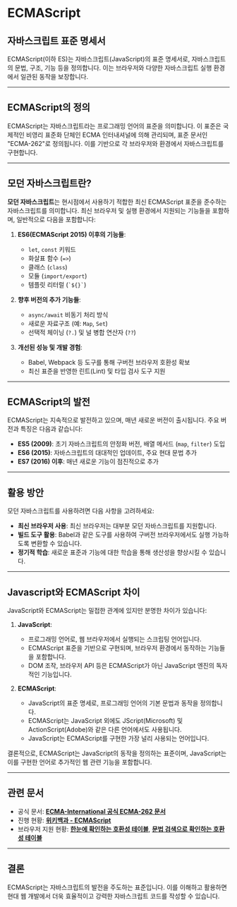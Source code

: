 # ECMAScript

## 자바스크립트 표준 명세서

ECMAScript(이하 ES)는 자바스크립트(JavaScript)의 표준 명세서로, 자바스크립트의 문법, 구조, 기능 등을 정의합니다. 이는 브라우저와 다양한 자바스크립트 실행 환경에서 일관된 동작을 보장합니다.

---

## ECMAScript의 정의

ECMAScript는 자바스크립트라는 프로그래밍 언어의 표준을 의미합니다. 이 표준은 국제적인 비영리 표준화 단체인 ECMA 인터내셔널에 의해 관리되며, 표준 문서인 "ECMA-262"로 정의됩니다. 이를 기반으로 각 브라우저와 환경에서 자바스크립트를 구현합니다.

---

## 모던 자바스크립트란?

**모던 자바스크립트**는 현시점에서 사용하기 적합한 최신 ECMAScript 표준을 준수하는 자바스크립트를 의미합니다. 최신 브라우저 및 실행 환경에서 지원되는 기능들을 포함하며, 일반적으로 다음을 포함합니다:

1. **ES6(ECMAScript 2015) 이후의 기능들**:
   - `let`, `const` 키워드
   - 화살표 함수 (`=>`)
   - 클래스 (`class`)
   - 모듈 (`import/export`)
   - 템플릿 리터럴 (`` `${}` ``)

2. **향후 버전의 추가 기능들**:
   - `async/await` 비동기 처리 방식
   - 새로운 자료구조 (예: `Map`, `Set`)
   - 선택적 체이닝 (`?.`) 및 널 병합 연산자 (`??`)
   
3. **개선된 성능 및 개발 경험**:
   - Babel, Webpack 등 도구를 통해 구버전 브라우저 호환성 확보
   - 최신 표준을 반영한 린트(Lint) 및 타입 검사 도구 지원

---

## ECMAScript의 발전

ECMAScript는 지속적으로 발전하고 있으며, 매년 새로운 버전이 출시됩니다. 주요 버전과 특징은 다음과 같습니다:

- **ES5 (2009)**: 초기 자바스크립트의 안정화 버전, 배열 메서드 (`map`, `filter`) 도입
- **ES6 (2015)**: 자바스크립트의 대대적인 업데이트, 주요 현대 문법 추가
- **ES7 (2016) 이후**: 매년 새로운 기능이 점진적으로 추가

---

## 활용 방안

모던 자바스크립트를 사용하려면 다음 사항을 고려하세요:

- **최신 브라우저 사용**: 최신 브라우저는 대부분 모던 자바스크립트를 지원합니다.
- **빌드 도구 활용**: Babel과 같은 도구를 사용하여 구버전 브라우저에서도 실행 가능하도록 변환할 수 있습니다.
- **정기적 학습**: 새로운 표준과 기능에 대한 학습을 통해 생산성을 향상시킬 수 있습니다.

---

## Javascript와 ECMAScript 차이

JavaScript와 ECMAScript는 밀접한 관계에 있지만 분명한 차이가 있습니다:

1. **JavaScript**:
   - 프로그래밍 언어로, 웹 브라우저에서 실행되는 스크립팅 언어입니다.
   - ECMAScript 표준을 기반으로 구현되며, 브라우저 환경에서 동작하는 기능들을 포함합니다.
   - DOM 조작, 브라우저 API 등은 ECMAScript가 아닌 JavaScript 엔진의 독자적인 기능입니다.

2. **ECMAScript**:
   - JavaScript의 표준 명세로, 프로그래밍 언어의 기본 문법과 동작을 정의합니다.
   - ECMAScript는 JavaScript 외에도 JScript(Microsoft) 및 ActionScript(Adobe)와 같은 다른 언어에서도 사용됩니다.
   - JavaScript는 ECMAScript를 구현한 가장 널리 사용되는 언어입니다.

결론적으로, ECMAScript는 JavaScript의 동작을 정의하는 표준이며, JavaScript는 이를 구현한 언어로 추가적인 웹 관련 기능을 포함합니다.

---

## 관련 문서

- 공식 문서: **[ECMA-International 공식 ECMA-262 문서](https://ecma-international.org/publications-and-standards/standards/ecma-262/)**
- 진행 현황: **[위키백과 - ECMAScript](https://ko.wikipedia.org/wiki/ECMAScript)**
- 브라우저 지원 현황: **[한눈에 확인하는 호환성 테이블](https://compat-table.github.io/compat-table/es6/)**, **[문법 검색으로 확인하는 호환성 테이블](https://caniuse.com/)**

---

## 결론

ECMAScript는 자바스크립트의 발전을 주도하는 표준입니다. 이를 이해하고 활용하면 현대 웹 개발에서 더욱 효율적이고 강력한 자바스크립트 코드를 작성할 수 있습니다.
